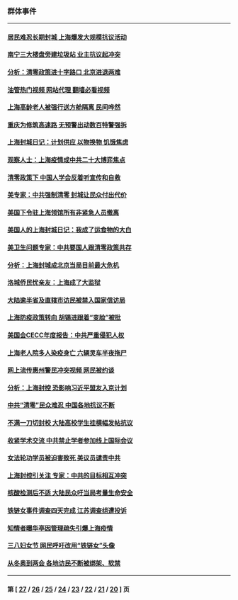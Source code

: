### 群体事件
---
#### [居民难忍长期封城 上海爆发大规模抗议活动](../../pages/ncid279/n13724894.md?05022045) 
#### [南宁三大楼盘旁建垃圾站 业主抗议起冲突](../../pages/ncid279/n13723244.md?05022045) 
#### [分析：清零政策进十字路口 北京进退两难](../../pages/ncid279/n13722760.md?05022045) 
#### [油管热门视频 网站代理 翻墙必看视频](http://209.222.30.114:81/youtube.html?05022045)
#### [上海高龄老人被强行送方舱隔离 民间哗然](../../pages/ncid279/n13717318.md?05022045) 
#### [重庆为修筑高速路 无预警出动数百特警强拆](../../pages/ncid279/n13716893.md?05022045) 
#### [上海封城日记：计划供应 以物换物 饥饿焦虑](../../pages/ncid279/n13715646.md?05022045) 
#### [观察人士：上海疫情成中共二十大博弈焦点](../../pages/ncid279/n13713349.md?05022045) 
#### [清零政策下 中国人学会反着听宣传和自救](../../pages/ncid279/n13711002.md?05022045) 
#### [美专家：中共强制清零 封城让民众付出代价](../../pages/ncid279/n13709482.md?05022045) 
#### [美国下令驻上海领馆所有非紧急人员撤离](../../pages/ncid279/n13709373.md?05022045) 
#### [美国人的上海封城日记：我成了运食物的大白](../../pages/ncid279/n13707573.md?05022045) 
#### [美卫生问题专家：中共要国人跟清零政策共存](../../pages/ncid279/n13705925.md?05022045) 
#### [分析：上海封城成北京当局目前最大危机](../../pages/ncid279/n13702771.md?05022045) 
#### [洛城侨民忧亲友：上海成了大监狱](../../pages/ncid279/n13693937.md?05022045) 
#### [大陆逾半省及直辖市访民被禁入国家信访局](../../pages/ncid279/n13689201.md?05022045) 
#### [上海防疫政策转向 胡锡进跟着“变脸”被批](../../pages/ncid279/n13688098.md?05022045) 
#### [美国会CECC年度报告：中共严重侵犯人权](../../pages/ncid279/n13687784.md?05022045) 
#### [上海老人院多人染疫身亡 六辆灵车半夜拖尸](../../pages/ncid279/n13687060.md?05022045) 
#### [网上流传惠州警民冲突视频 网民被约谈](../../pages/ncid279/n13687562.md?05022045) 
#### [分析：上海封控 恐影响习近平盟友入京计划](../../pages/ncid279/n13686881.md?05022045) 
#### [中共“清零”民众难忍 中国各地抗议不断](../../pages/ncid279/n13685186.md?05022045) 
#### [不满一刀切封校 大陆高校学生挂横幅发帖抗议](../../pages/ncid279/n13683669.md?05022045) 
#### [收紧学术交流 中共禁止学者参加线上国际会议](../../pages/ncid279/n13684255.md?05022045) 
#### [女法轮功学员被迫害致死 美议员谴责中共](../../pages/ncid279/n13682069.md?05022045) 
#### [上海封控引关注 专家：中共的目标相互冲突](../../pages/ncid279/n13679402.md?05022045) 
#### [核酸检测后不适 大陆民众吁当局考量生命安全](../../pages/ncid279/n13674223.md?05022045) 
#### [铁链女事件调查四天完成 江苏调查组遭投诉](../../pages/ncid279/n13673940.md?05022045) 
#### [知情者曝华亭因管理疏失引爆上海疫情](../../pages/ncid279/n13642418.md?05022045) 
#### [三八妇女节 网民呼吁改用“铁链女”头像](../../pages/ncid279/n13629332.md?05022045) 
#### [从冬奥到两会 各地访民不断被绑架、软禁](../../pages/ncid279/n13623432.md?05022045) 

---
#### 第 [ [27](./27.md?05022045) / [26](./26.md?05022045) / [25](./25.md?05022045) / [24](./24.md?05022045) / [23](./23.md?05022045) / [22](./22.md?05022045) / [21](./21.md?05022045) / [20](./20.md?05022045) ] 页
